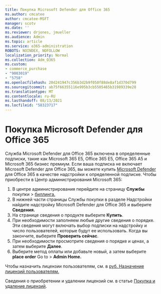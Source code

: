 ```yaml
---
title: Покупка Microsoft Defender для Office 365
ms.author: cmcatee
author: cmcatee-MSFT
manager: scotv
ms.date: ''
ms.reviewer: drjones, jmueller
ms.audience: Admin
ms.topic: article
ms.service: o365-administration
ROBOTS: NOINDEX, NOFOLLOW
localization_priority: Normal
ms.collection: Adm_O365
ms.custom:
- commerce_purchase
- "9003019"
- "5758"
ms.openlocfilehash: 20d241947c356b3d2b9f050f88de8af1d370d799
ms.sourcegitcommit: ab75f66355116e995b3cb5505465b31989339e28
ms.translationtype: MT
ms.contentlocale: ru-RU
ms.lasthandoff: 08/13/2021
ms.locfileid: "58323717"
---
```

# <a name="purchase-microsoft-defender-for-office-365"></a>Покупка Microsoft Defender для Office 365

Служба Microsoft Defender для Office 365 включена в определенные подписки, такие как Microsoft 365 E5, Office 365 E5, Office 365 A5 и Microsoft 365 бизнес премиум. Если ваша подписка не включает Microsoft Defender для Office 365, вы можете купить [Microsoft Defender](https://docs.microsoft.com/microsoft-365/security/office-365-security/office-365-atp) для Office 365 в качестве надстройки к определенной подписке. Чтобы приобрести в Центр администрирования Microsoft 365:

1. В центре администрирования перейдите на страницу **Службы** покупки  >  [биллинга.](https://go.microsoft.com/fwlink/p/?linkid=868433)
2. В нижней  части страницы Службы  покупки в разделе Надстройки найдите надстройку Microsoft Defender для Office 365 и выберите **Сведения.**
3. На странице сведения о продукте выберите **Купить**.
4. При необходимости заполняем любые другие сведения о порядке. Эти сведения могут включать выбор подписки на надстройку и число пользователей, которые будут ее использовать. Когда вы закончите, выберите **Проверить сейчас**.
5. При необходимости просмотрите сведения о порядке и ценах, а затем выберите **Далее**.
6. Выберите метод оплаты или добавьте новый, а затем выберите **place order** Go to  >  **Admin Home.**

Чтобы назначить лицензии пользователям, см. в [руб. Назначение лицензий пользователям.](https://docs.microsoft.com/microsoft-365/admin/manage/assign-licenses-to-users)

Сведения о приобретении и удалении лицензий см. в статье [Покупка и удаление лицензий](https://docs.microsoft.com/microsoft-365/commerce/licenses/buy-licenses#buy-or-remove-licenses-for-your-business-subscription).